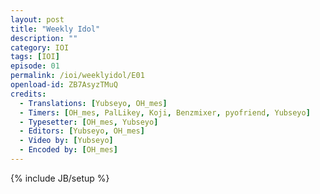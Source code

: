 ```yaml
---
layout: post
title: "Weekly Idol"
description: ""
category: IOI
tags: [IOI]
episode: 01
permalink: /ioi/weeklyidol/E01
openload-id: ZB7AsyzTMuQ
credits:
  - Translations: [Yubseyo, OH_mes]
  - Timers: [OH_mes, PalLikey, Koji, Benzmixer, pyofriend, Yubseyo]
  - Typesetter: [OH_mes, Yubseyo]
  - Editors: [Yubseyo, OH_mes]
  - Video by: [Yubseyo]
  - Encoded by: [OH_mes]
---
```

{% include JB/setup %}
